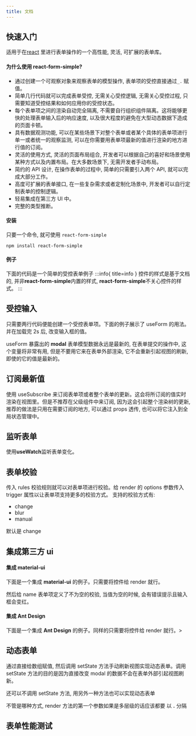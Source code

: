```yaml
---
title: 文档
---
```


## <Mdh>快速入门</Mdh>

适用于在[react](https://react.dev/) 里进行表单操作的一个高性能, 灵活, 可扩展的表单库。

#### 为什么使用 react-form-simple?

- 通过创建一个可观察对象来观察表单的模型操作, 表单项的受控直接通过`_.` 赋值。
- 简单几行代码就可以完成表单受控, 无需关心受控逻辑, 无需关心受控过程, 只需要知道受控结果和如何应用你的受控状态。
- 每个表单项之间的渲染自动完全隔离, 不需要自行组织组件隔离。这将能够更快的处理表单输入后的响应速度, 以及很大程度的避免在大型动态数据下造成的页面卡顿。
- 具有数据观测功能, 可以在某些场景下对整个表单或者某个具体的表单项进行单一或者统一的观察监测, 可以在你需要用表单项最新的值进行渲染的地方进行值的订阅。
- 灵活的使用方式, 灵活的页面布局组合, 开发者可以根据自己的喜好和场景使用某种方式以及内置布局。在大多数场景下, 无需开发者手动布局。
- 简约的 API 设计, 在操作表单的过程中, 简单的只需要引入两个 API, 就可以完成大部分工作。
- 高度可扩展的表单接口, 在一些复杂需求或者定制化场景中, 开发者可以自行定制表单的控制逻辑。
- 轻易集成在第三方 UI 中。
- 完整的类型推断。

#### 安装

只要一个命令, 就可使用 `react-form-simple`

```
npm install react-form-simple
```

#### 例子

下面的代码是一个简单的受控表单例子
<code src="../demos/_example.tsx"></code>
:::info{ title=info }
控件的样式是基于文档的, 并非**react-form-simple**内置的样式, **react-form-simple**不关心控件的样式。
:::

## <Mdh>受控输入</Mdh>

只需要两行代码便能创建一个受控表单项。下面的例子展示了 useForm 的用法。 并在加载完 2s 后, 改变输入框的值。

useForm 暴露出的 **modal** 表单模型数据永远是最新的, 在表单提交的操作中, 这个变量将非常有用, 但是不要用它来在表单外部渲染, 它不会重新引起视图的刷新, 即使的它的值是最新的。
<code src="../demos/_controller.tsx"></code>

## <Mdh>订阅最新值</Mdh>

使用 useSubscribe 来订阅表单项或者整个表单的更新。这会将所订阅的值实时渲染在视图里。但是不推荐在父级组件中来订阅, 因为这会引起整个渲染树的更新, 推荐的做法是只用在需要订阅的地方, 可以通过 props 透传, 也可以将它注入到全局状态管理中。
<code src="../demos/_controller_sub.tsx"></code>

## <Mdh>监听表单</Mdh>

使用**useWatch**监听表单变化。
<code src="../demos/_watch.tsx"></code>

## <Mdh>表单校验</Mdh>

传入 rules 校验规则就可以对表单项进行校验。给 render 的 options 参数传入 trigger 属性以让表单项支持更多的校验方式。
支持的校验方式有:

- change
- blur
- manual

默认是 change

<code src="../demos/_vaild.tsx"></code>

## <Mdh>集成第三方 ui</Mdh>

#### 集成 material-ui

下面是一个集成 **material-ui** 的例子。只需要将控件给 render 就行。

然后给 name 表单项定义了不为空的校验, 当值为空的时候, 会有错误提示且输入框会变红。
<code src="../demos/_ui.tsx"></code>

#### <div style="margin-top: 15px">集成 Ant Design</div>

下面是一个集成 **Ant Design** 的例子。同样的只需要将控件给 render 就行。>

<code src="../demos/_ui_antd.tsx"></code>

## <Mdh>动态表单</Mdh>

通过直接给数组赋值, 然后调用 setState 方法手动刷新视图实现动态表单。调用 setState 方法的目的是因为直接改变 modal 的数据不会在表单外部引起视图刷新。
<code src="../demos/_dymic.tsx"></code>

还可以不调用 setState 方法, 用另外一种方法也可以实现动态表单
<code src="../demos/_dymic_01.tsx"></code>

不管是哪种方式, render 方法的第一个参数如果是多层级的话应该都要 以 **.** 分隔

## <Mdh>表单性能测试</Mdh>

<code src="../demos/_performance_test.tsx"></code>
